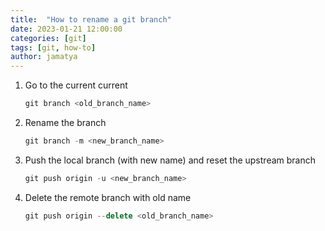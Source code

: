 ```yaml
---
title:  "How to rename a git branch"
date: 2023-01-21 12:00:00
categories: [git]
tags: [git, how-to]
author: jamatya
---
```

1. Go to the current current

     ```javascript
     git branch <old_branch_name>
     ```

2. Rename the branch
    ```javascript
    git branch -m <new_branch_name>
    ```

3. Push the local branch (with new name) and reset the upstream branch
    ```javascript
    git push origin -u <new_branch_name>
    ```

4. Delete the remote branch with old name
    ```javascript
    git push origin --delete <old_branch_name>
    ```
